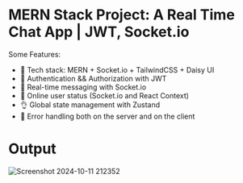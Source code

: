 # MERN Stack Project: A Real Time Chat App | JWT, Socket.io

Some Features:

-   🌟 Tech stack: MERN + Socket.io + TailwindCSS + Daisy UI
-   🎃 Authentication && Authorization with JWT
-   👾 Real-time messaging with Socket.io
-   🚀 Online user status (Socket.io and React Context)
-   👌 Global state management with Zustand
-   🐞 Error handling both on the server and on the client

# Output

![Screenshot 2024-10-11 212352](https://github.com/user-attachments/assets/2cd2f766-936a-4789-ba2c-c800a2006082)
